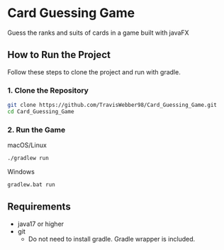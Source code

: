 # Card Guessing Game

Guess the ranks and suits of cards in a game built with javaFX

## How to Run the Project

Follow these steps to clone the project and run with gradle.

### 1. Clone the Repository

```bash
git clone https://github.com/TravisWebber98/Card_Guessing_Game.git
cd Card_Guessing_Game
```

### 2. Run the Game
macOS/Linux
```bash
./gradlew run
```
Windows
```bash
gradlew.bat run
```

## Requirements
- java17 or higher
- git
    - Do not need to install gradle. Gradle wrapper is included.